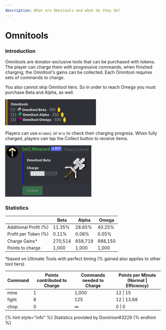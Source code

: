 ```yaml
---
description: What are Omnitools and what do they do?
---
```


# Omnitools

### Introduction

Omnitools are donator-exclusive tools that can be purchased with tokens. The player can charge them with progressive commands, when finished charging, the Omnitool's gains can be collected. Each Omnitool requires sets of commands to charge.

You also cannot skip Omnitool tiers. So in order to reach Omega you must purchase Beta and Alpha, as well.

![Omnitools prices](<../.gitbook/assets/image (5) (1) (1).png>)

Players can use `m!omni` or `m!o` to check their charging progress. When fully charged, players can tap the Collect button to receive items.

![Omni Command](<../.gitbook/assets/image (6) (1) (1).png>)

### Statistics

|                       | Beta    | Alpha   | Omega   |
| --------------------- | ------- | ------- | ------- |
| Additional Profit (%) | 11.35%  | 28.65%  | 40.25%  |
| Profit per Token (%)  | 0.11%   | 0.08%   | 0.05%   |
| Charge Gains\*        | 270,514 | 658,719 | 988,150 |
| Points to charge      | 1,000   | 1,000   | 1,000   |

\*based on Ultimate Tools with perfect timing (% gained also applies to other tool tiers)

| Command | Points contributed to Charge | Commands needed to Charge | Points per Minute (Normal \| Efficiency) |
| ------- | ---------------------------- | ------------------------- | ---------------------------------------- |
| mine    | 1                            | 1,000                     | 12 \| 15                                 |
| fight   | 8                            | 125                       | 12 \| 13.68                              |
| chop    | 0                            | ∞                         | 0 \| 0                                   |

{% hint style="info" %}
Statistics provided by Dominion#3229
{% endhint %}

